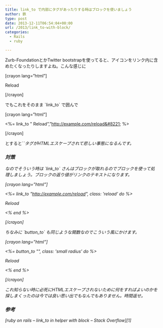 ```yaml
---
title: link_to で内部にタグがあったりする時はブロックを使いましょう
author: 鉄
type: post
date: 2013-12-11T06:54:04+00:00
url: /2013/link_to-with-block/
categories:
  - Rails
  - ruby

---
```

Zurb-FoundationとかTwitter bootstrapを使ってると、アイコンをリンク内に含めたくなったりしますよね。こんな感じに

[crayon lang=&#8221;html&#8221;]
  
<i class='general foundicon-refresh'></i> Reload
  
[/crayon]

でもこれをそのまま \`link_to\` で囲んで

[crayon lang=&#8221;html&#8221;]
  
<%= link_to "<i class='general foundicon-refresh'></i> Reload&#8221;,&#8221;http://example.com/reload&#8221; %>
  
[/crayon]

とすると\`<i>\`タグがHTMLエスケープされて悲しい事態になるんです。

### 対策

なのでそういう時は \`link_to\` さんはブロックが取れるのでブロックを使って処理しましょう。ブロックの返り値がリンクのテキストになります。

[crayon lang=&#8221;html&#8221;]
  
<%= link_to "http://example.com/reload", class: 'reload' do %>
    
<i class='general foundicon-refresh'></i> Reload
  
<% end %>
  
[/crayon]

ちなみに \`button_to\` も同じような関数なのでこういう風にかけます。

[crayon lang=&#8221;html&#8221;]
  
<%= button_to "", class: 'small radius' do %>
    
<i class='general foundicon-refresh'></i> Reload
  
<% end %>
  
[/crayon]

これ知らない時に必死にHTMLエスケープされないために何をすればよいのかを探しまくったのは今では良い思い出でもなんでもありません。時間返せ。

### 参考

[ruby on rails &#8211; link_to in helper with block &#8211; Stack Overflow][1]

